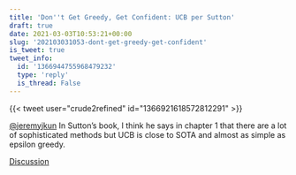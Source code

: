 ```yaml
---
title: 'Don''t Get Greedy, Get Confident: UCB per Sutton'
draft: true
date: 2021-03-03T10:53:21+00:00
slug: '202103031053-dont-get-greedy-get-confident'
is_tweet: true
tweet_info:
  id: '1366944755968479232'
  type: 'reply'
  is_thread: False
---
```




{{< tweet user="crude2refined" id="1366921618572812291" >}}

[@jeremyjkun](https://x.com/jeremyjkun) In Sutton’s book, I think he says in chapter 1 that there are a lot of sophisticated methods but UCB is close to SOTA and almost as simple as epsilon greedy.

[Discussion](https://x.com/sytelus/status/1366944755968479232)
